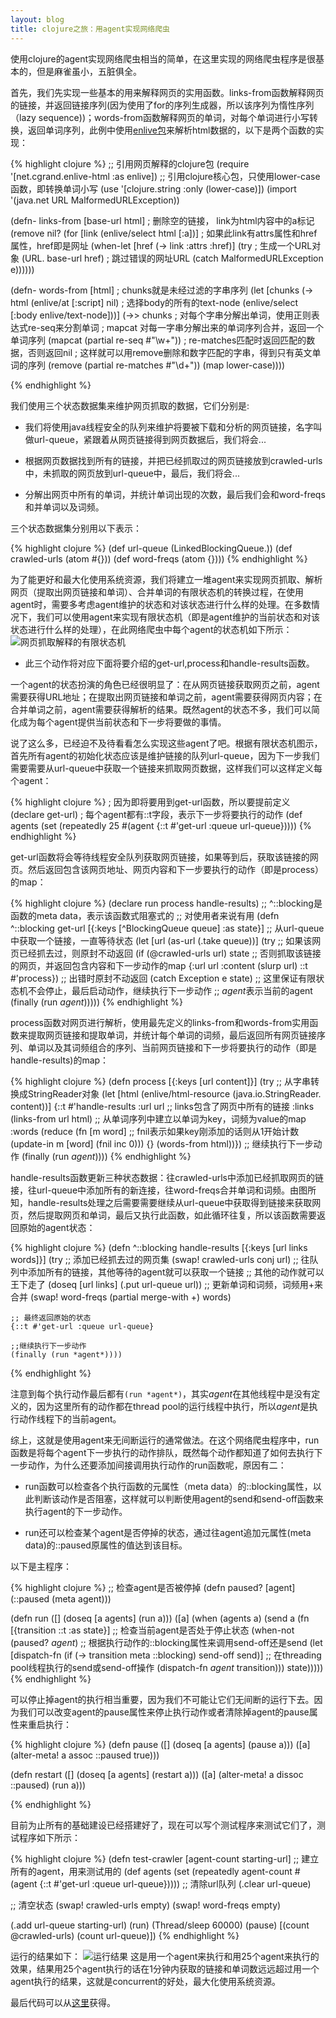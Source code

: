 ```yaml
---
layout: blog
title: clojure之旅：用agent实现网络爬虫
---
```


使用clojure的agent实现网络爬虫相当的简单，在这里实现的网络爬虫程序是很基本的，但是麻雀虽小，五脏俱全。

首先，我们先实现一些基本的用来解释网页的实用函数。links-from函数解释网页的链接，并返回链接序列(因为使用了for的序列生成器，所以该序列为惰性序列（lazy sequence))；words-from函数解释网页的单词，对每个单词进行小写转换，返回单词序列，此例中使用[enlive包](https://github.com/cgrand/enlive)来解析html数据的，以下是两个函数的实现：

{% highlight clojure %}
;; 引用网页解释的clojure包
(require '[net.cgrand.enlive-html :as enlive])
;; 引用clojure核心包，只使用lower-case函数，即转换单词小写
(use '[clojure.string :only (lower-case)])
(import '(java.net URL MalformedURLException))

(defn- links-from
  [base-url html]
  ; 删除空的链接， link为html内容中的a标记
  (remove nil? (for [link (enlive/select html [:a])]
                 ; 如果此link有attrs属性和href属性，href即是网址
                 (when-let [href (-> link :attrs :href)]
                   (try
                     ; 生成一个URL对象
                     (URL. base-url href)
                     ; 跳过错误的网址URL
                     (catch MalformedURLException e))))))

(defn- words-from
  [html]
  ; chunks就是未经过滤的字串序列
  (let [chunks (-> html
                   (enlive/at [:script] nil)
                   ; 选择body的所有的text-node
                   (enlive/select [:body enlive/text-node]))]
    (->> chunks
         ; 对每个字串分解出单词，使用正则表达式re-seq来分割单词
         ; mapcat 对每一字串分解出来的单词序列合并，返回一个单词序列
         (mapcat (partial re-seq #"\w+"))
         ; re-matches匹配时返回匹配的数据，否则返回nil
         ; 这样就可以用remove删除和数字匹配的字串，得到只有英文单词的序列
         (remove (partial re-matches #"\d+"))
         (map lower-case))))

{% endhighlight %}


我们使用三个状态数据集来维护网页抓取的数据，它们分别是:

* 我们将使用java线程安全的队列来维护将要被下载和分析的网页链接，名字叫做url-queue，紧跟着从网页链接得到网页数据后，我们将会...

* 根据网页数据找到所有的链接，并把已经抓取过的网页链接放到crawled-urls中，未抓取的网页放到url-queue中，最后，我们将会...

* 分解出网页中所有的单词，并统计单词出现的次数，最后我们会和word-freqs和并单词以及词频。

三个状态数据集分别用以下表示：

{% highlight clojure %}
(def url-queue (LinkedBlockingQueue.))
(def crawled-urls (atom #{}))
(def word-freqs (atom {})))
{% endhighlight %}

为了能更好和最大化使用系统资源，我们将建立一堆agent来实现网页抓取、解析网页（提取出网页链接和单词）、合并单词的有限状态机的转换过程，在使用agent时，需要多考虑agent维护的状态和对该状态进行什么样的处理。在多数情况下，我们可以使用agent来实现有限状态机（即是agent维护的当前状态和对该状态进行什么样的处理），在此网络爬虫中每个agent的状态机如下所示：
![网页抓取解释的有限状态机](http://likon.github.com/images/clojure-web-crawler.jpg)

* 此三个动作将对应下面将要介绍的get-url,process和handle-results函数。

一个agent的状态扮演的角色已经很明显了：在从网页链接获取网页之前，agent需要获得URL地址；在提取出网页链接和单词之前，agent需要获得网页内容；在合并单词之前，agent需要获得解析的结果。既然agent的状态不多，我们可以简化成为每个agent提供当前状态和下一步将要做的事情。

说了这么多，已经迫不及待看看怎么实现这些agent了吧。根据有限状态机图示，首先所有agent的初始化状态应该是维护链接的队列url-queue，因为下一步我们需要需要从url-queue中获取一个链接来抓取网页数据，这样我们可以这样定义每个agent：

{% highlight clojure %}
; 因为即将要用到get-url函数，所以要提前定义
(declare get-url)
; 每个agent都有::t字段，表示下一步将要执行的动作
(def agents (set (repeatedly 25 #(agent {::t #'get-url :queue url-queue}))))
{% endhighlight %}

get-url函数将会等待线程安全队列获取网页链接，如果等到后，获取该链接的网页。然后返回包含该网页地址、网页内容和下一步要执行的动作（即是process）的map：

{% highlight clojure %}
(declare run process handle-results)
;; ^::blocking是函数的meta data，表示该函数式阻塞式的
;; 对使用者来说有用
(defn ^::blocking get-url
  [{:keys [^BlockingQueue queue] :as state}]
  ;; 从url-queue中获取一个链接，一直等待状态
  (let [url (as-url (.take queue))]
    (try
      ;; 如果该网页已经抓去过，则原封不动返回
      (if (@crawled-urls url)
        state
        ;; 否则抓取该链接的网页，并返回包含内容和下一步动作的map
        {:url url
         :content (slurp url)
         ::t #'process})
      ;; 出错时原封不动返回
      (catch Exception e
        state)
      ;; 这里保证有限状态机不会停止，最后启动动作，继续执行下一步动作
      ;; *agent*表示当前的agent
      (finally (run *agent*)))))
{% endhighlight %}


process函数对网页进行解析，使用最先定义的links-from和words-from实用函数来提取网页链接和提取单词，并统计每个单词的词频，最后返回所有网页链接序列、单词以及其词频组合的序列、当前网页链接和下一步将要执行的动作（即是handle-results)的map：

{% highlight clojure %}
(defn process
  [{:keys [url content]}]
  (try
    ;; 从字串转换成StringReader对象
    (let [html (enlive/html-resource (java.io.StringReader. content))]
      {::t #'handle-results
       :url url
       ;; links包含了网页中所有的链接
       :links (links-from url html)
       ;; 从单词序列中建立以单词为key，词频为value的map
       :words (reduce (fn [m word]
                        ;; fnil表示如果key刚添加的话则从1开始计数
                        (update-in m [word] (fnil inc 0)))
                      {}
                      (words-from html))})
    ;; 继续执行下一步动作 
    (finally (run *agent*))))
{% endhighlight %}

handle-results函数更新三种状态数据：往crawled-urls中添加已经抓取网页的链接，往url-queue中添加所有的新连接，往word-freqs合并单词和词频。由图所知，handle-results处理之后需要需要继续从url-queue中获取得到链接来获取网页，然后提取网页和单词，最后又执行此函数，如此循环往复，所以该函数需要返回原始的agent状态：

{% highlight clojure %}
(defn ^::blocking handle-results
  [{:keys [url links words]}]
  (try
    ;; 添加已经抓去过的网页集
    (swap! crawled-urls conj url)
    ;; 往队列中添加所有的链接，其他等待的agent就可以获取一个链接
    ;; 其他的动作就可以王下走了
    (doseq [url links]
      (.put url-queue url))
    ;; 更新单词和词频，词频用+来合并
    (swap! word-freqs (partial merge-with +) words)
    
    ;; 最终返回原始的状态
    {::t #'get-url :queue url-queue}

    ;;继续执行下一步动作
    (finally (run *agent*))))
{% endhighlight %}

注意到每个执行动作最后都有`(run *agent*)`，其实*agent*在其他线程中是没有定义的，因为这里所有的动作都在thread pool的运行线程中执行，所以*agent*是执行动作线程下的当前agent。

综上，这就是使用agent来无间断运行的通常做法。在这个网络爬虫程序中，run函数是将每个agent下一步执行的动作排队，既然每个动作都知道了如何去执行下一步动作，为什么还要添加间接调用执行动作的run函数呢，原因有二：

* run函数可以检查各个执行函数的元属性（meta data）的::blocking属性，以此判断该动作是否阻塞，这样就可以判断使用agent的send和send-off函数来执行agent的下一步动作。

* run还可以检查某个agent是否停掉的状态，通过往agent追加元属性(meta data)的::paused原属性的值达到该目标。

以下是主程序：

{% highlight clojure %}
;; 检查agent是否被停掉
(defn paused? [agent] (::paused (meta agent)))

(defn run
  ([] (doseq [a agents] (run a)))
  ([a]
     (when (agents a)
       (send a (fn [{transition ::t :as state}]
                 ;; 检查当前agent是否处于停止状态
                 (when-not (paused? *agent*)
                   ;; 根据执行动作的::blocking属性来调用send-off还是send
                   (let [dispatch-fn (if (-> transition meta ::blocking)
                                       send-off
                                       send)]
                     ;; 在threading pool线程执行的send或send-off操作
                     (dispatch-fn *agent* transition)))
                 state)))))
{% endhighlight %}

可以停止掉agent的执行相当重要，因为我们不可能让它们无间断的运行下去。因为我们可以改变agent的pause属性来停止执行动作或者清除掉agent的pause属性来重启执行：

{% highlight clojure %}
(defn pause
  ([] (doseq [a agents] (pause a)))
  ([a] (alter-meta! a assoc ::paused true)))

(defn restart
  ([] (doseq [a agents] (restart a)))
  ([a]
     (alter-meta! a dissoc ::paused)
     (run a)))

{% endhighlight %}

目前为止所有的基础建设已经搭建好了，现在可以写个测试程序来测试它们了，测试程序如下所示：

{% highlight clojure %}
(defn test-crawler
  [agent-count starting-url]
  ;; 建立所有的agent，用来测试用的
  (def agents (set (repeatedly agent-count 
                               #(agent {::t #'get-url :queue url-queue}))))
  ;; 清除url队列
  (.clear url-queue)

  ;; 清空状态
  (swap! crawled-urls empty)
  (swap! word-freqs empty)

  (.add url-queue starting-url)
  (run)
  (Thread/sleep 60000)
  (pause)
  [(count @crawled-urls) (count url-queue)])
{% endhighlight %}

运行的结果如下：
![运行结果](http://likon.github.com/images/web-crawler-agent-result.png)
这是用一个agent来执行和用25个agent来执行的效果，结果用25个agent执行的话在1分钟内获取的链接和单词数远远超过用一个agent执行的结果，这就是concurrent的好处，最大化使用系统资源。

最后代码可以从[这里](https://github.com/likon/clojure-exercise)获得。
